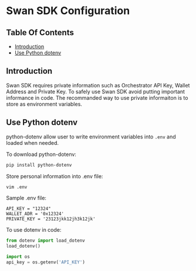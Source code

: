 # Swan SDK Configuration

## Table Of Contents
- [Introduction](#introduction)
- [Use Python dotenv](#use-python-dotenv)

## Introduction
Swan SDK requires private information such as Orchestrator API Key, Wallet Address and Private Key. To safely use Swan SDK avoid putting important informance in code. The recommanded way to use private informaiton is to store as environment variables.

## Use Python dotenv
python-dotenv allow user to write environment variables into `.env` and loaded when needed.

To download python-dotenv:
```bash
pip install python-dotenv
```

Store personal information into .env file:
```bash
vim .env
```

Sample .env file:
```
API_KEY = "12324"
WALLET_ADR = '0x12324' 
PRIVATE_KEY = '23123jkk12jh3k12jk'
```

To use dotenv in code:
```python
from dotenv import load_dotenv
load_dotenv()

import os
api_key = os.getenv('API_KEY')
```